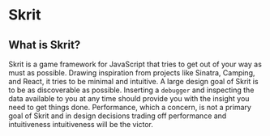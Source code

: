 Skrit
=====

What is Skrit?
--------------

Skrit is a game framework for JavaScript that tries to get out of your way as
must as possible.
Drawing inspiration from projects like Sinatra, Camping, and React, it tries to
be minimal and intuitive.
A large design goal of Skrit is to be as discoverable as possible.
Inserting a `debugger` and inspecting the data available to you at any time
should provide you with the insight you need to get things done.
Performance, which a concern, is not a primary goal of Skrit and in design
decisions trading off performance and intuitiveness intuitiveness will be the
victor.
